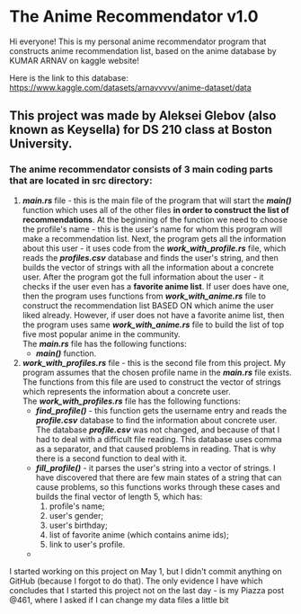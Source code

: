 # **The Anime Recommendator v1.0**

Hi everyone!
This is my personal anime recommendator program that constructs anime recommendation list, based on the anime database by KUMAR ARNAV on kaggle website!

Here is the link to this database:
https://www.kaggle.com/datasets/arnavvvvv/anime-dataset/data

## **This project was made by Aleksei Glebov (also known as Keysella) for DS 210 class at Boston University.**

### **The anime recommendator consists of 3 main coding parts that are located in src directory:**
1. ***main.rs*** file - this is the main file of the program that will start the ***main()*** function which uses all of the other files **in order to construct the list of recommendations**. At the beginning of the function we need to choose the profile's name - this is the user's name for whom this program will make a recommendation list. Next, the program gets all the information about this user - it uses code from the ***work_with_profile.rs*** file, which reads the ***profiles.csv*** database and finds the user's string, and then builds the vector of strings with all the information about a concrete user. After the program got the full information about the user - it checks if the user even has a **favorite anime list**. If user does have one, then the program uses functions from ***work_with_anime.rs*** file to construct the recommendation list BASED ON which anime the user liked already. However, if user does not have a favorite anime list, then the program uses same ***work_with_anime.rs*** file to build the list of top five most popular anime in the community.  
The ***main.rs*** file has the following functions:  
    - ***main()*** function.  
2. ***work_with_profiles.rs*** file - this is the second file from this project. My program assumes that the chosen profile name in the ***main.rs*** file exists. The functions from this file are used to construct the vector of strings which represents the information about a concrete user.  
The ***work_with_profiles.rs*** file has the following functions:  
    - ***find_profile()*** - this function gets the username entry and reads the ***profile.csv*** database to find the information about concrete user. The database ***profile.csv*** was not changed, and because of that I had to deal with a difficult file reading. This database uses comma as a separator, and that caused problems in reading. That is why there is a second function to deal with it.
    - ***fill_profile()*** - it parses the user's string into a vector of strings. I have discovered that there are few main states of a string that can cause problems, so this functions works through these cases and builds the final vector of length 5, which has:  
        1. profile's name;
        2. user's gender;
        3. user's birthday;
        4. list of favorite anime (which contains anime ids);
        5. link to user's profile.
    - 

I started working on this project on May 1, but I didn't commit anything on GitHub (because I forgot to do that). The only evidence I have which concludes that I started this project not on the last day - is my Piazza post @461, where I asked if I can change my data files a little bit